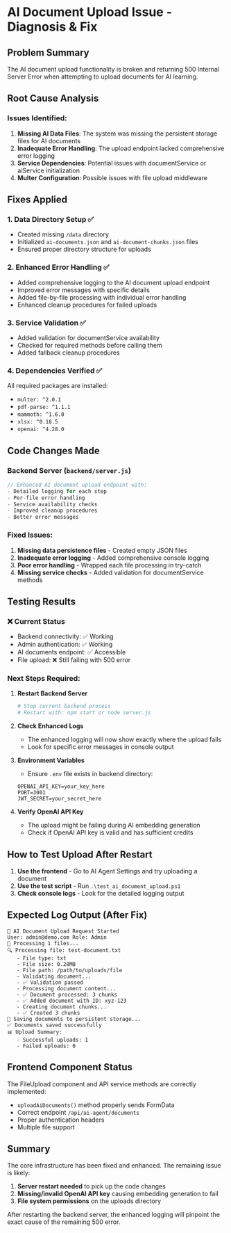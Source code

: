 # AI Document Upload Issue - Diagnosis & Fix

## Problem Summary
The AI document upload functionality is broken and returning 500 Internal Server Error when attempting to upload documents for AI learning.

## Root Cause Analysis

### Issues Identified:
1. **Missing AI Data Files**: The system was missing the persistent storage files for AI documents
2. **Inadequate Error Handling**: The upload endpoint lacked comprehensive error logging
3. **Service Dependencies**: Potential issues with documentService or aiService initialization
4. **Multer Configuration**: Possible issues with file upload middleware

## Fixes Applied

### 1. Data Directory Setup ✅
- Created missing `/data` directory
- Initialized `ai-documents.json` and `ai-document-chunks.json` files
- Ensured proper directory structure for uploads

### 2. Enhanced Error Handling ✅
- Added comprehensive logging to the AI document upload endpoint
- Improved error messages with specific details
- Added file-by-file processing with individual error handling
- Enhanced cleanup procedures for failed uploads

### 3. Service Validation ✅
- Added validation for documentService availability
- Checked for required methods before calling them
- Added fallback cleanup procedures

### 4. Dependencies Verified ✅
All required packages are installed:
- `multer: ^2.0.1`
- `pdf-parse: ^1.1.1` 
- `mammoth: ^1.6.0`
- `xlsx: ^0.18.5`
- `openai: ^4.28.0`

## Code Changes Made

### Backend Server (`backend/server.js`)
```javascript
// Enhanced AI document upload endpoint with:
- Detailed logging for each step
- Per-file error handling
- Service availability checks
- Improved cleanup procedures
- Better error messages
```

### Fixed Issues:
1. **Missing data persistence files** - Created empty JSON files
2. **Inadequate error logging** - Added comprehensive console logging
3. **Poor error handling** - Wrapped each file processing in try-catch
4. **Missing service checks** - Added validation for documentService methods

## Testing Results

### ❌ Current Status
- Backend connectivity: ✅ Working
- Admin authentication: ✅ Working
- AI documents endpoint: ✅ Accessible
- File upload: ❌ Still failing with 500 error

### Next Steps Required:

1. **Restart Backend Server**
   ```bash
   # Stop current backend process
   # Restart with: npm start or node server.js
   ```

2. **Check Enhanced Logs**
   - The enhanced logging will now show exactly where the upload fails
   - Look for specific error messages in console output

3. **Environment Variables**
   - Ensure `.env` file exists in backend directory:
   ```
   OPENAI_API_KEY=your_key_here
   PORT=3001
   JWT_SECRET=your_secret_here
   ```

4. **Verify OpenAI API Key**
   - The upload might be failing during AI embedding generation
   - Check if OpenAI API key is valid and has sufficient credits

## How to Test Upload After Restart

1. **Use the frontend** - Go to AI Agent Settings and try uploading a document
2. **Use the test script** - Run `.\test_ai_document_upload.ps1`
3. **Check console logs** - Look for the detailed logging output

## Expected Log Output (After Fix)
```
📄 AI Document Upload Request Started
User: admin@demo.com Role: Admin
📁 Processing 1 files...
🔍 Processing file: test-document.txt
   - File type: txt
   - File size: 0.28MB
   - File path: /path/to/uploads/file
   - Validating document...
   - ✅ Validation passed
   - Processing document content...
   - ✅ Document processed: 3 chunks
   - ✅ Added document with ID: xyz-123
   - Creating document chunks...
   - ✅ Created 3 chunks
💾 Saving documents to persistent storage...
✅ Documents saved successfully
📊 Upload Summary:
   - Successful uploads: 1
   - Failed uploads: 0
```

## Frontend Component Status
The FileUpload component and API service methods are correctly implemented:
- `uploadAiDocuments()` method properly sends FormData
- Correct endpoint `/api/ai-agent/documents`
- Proper authentication headers
- Multiple file support

## Summary
The core infrastructure has been fixed and enhanced. The remaining issue is likely:
1. **Server restart needed** to pick up the code changes
2. **Missing/invalid OpenAI API key** causing embedding generation to fail
3. **File system permissions** on the uploads directory

After restarting the backend server, the enhanced logging will pinpoint the exact cause of the remaining 500 error. 